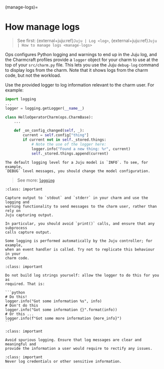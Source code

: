 
(manage-logs)=
# How manage logs

> See first: {external+juju:ref}`Juju | Log <log>`, {external+juju:ref}`Juju | How to manage logs <manage-logs>`

Ops configures Python logging and warnings to end up in the Juju log, and the
Charmcraft profiles provide a `logger` object for your charm to use at the top
of your `src/charm.py` file. This lets you use the Juju `debug-log` command to
display logs from the charm. Note that it shows logs from the charm code, but
not the workload.

Use the provided logger to log information relevant to the charm user. For
example:

```python
import logging
...
logger = logging.getLogger(__name__)

class HelloOperatorCharm(ops.CharmBase):
    ...

    def _on_config_changed(self, _):
        current = self.config["thing"]
        if current not in self._stored.things:
            # Note the use of the logger here:
            logger.info("Found a new thing: %r", current)
            self._stored.things.append(current)
```

```{tip}
The default logging level for a Juju model is `INFO`. To see, for example,
`DEBUG` level messages, you should change the model configuration.
```

> See more: [`logging`](https://docs.python.org/3/library/logging.html)

```{admonition} Best practice
:class: important

Capture output to `stdout` and `stderr` in your charm and use the logging and
warning functionality to send messages to the charm user, rather than rely on
Juju capturing output.

In particular, you should avoid `print()` calls, and ensure that any subprocess
calls capture output.
```

```{tip}
Some logging is performed automatically by the Juju controller; for example,
when an event handler is called. Try not to replicate this behaviour in your
charm code.
```

````{admonition} Best practice
:class: important

Do not build log strings yourself: allow the logger to do this for you as
required. That is:

```python
# Do this!
logger.info("Got some information %s", info)
# Don't do this
logger.info("Got some information {}".format(info))
# Or this ...
logger.info(f"Got some more information {more_info}")
```
````

```{admonition} Best practice
:class: important

Avoid spurious logging. Ensure that log messages are clear and meaningful and
provide the information a user would require to rectify any issues.
```

```{admonition} Best practice
:class: important
Never log credentials or other sensitive information.
```
